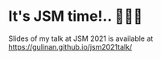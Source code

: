 # It's JSM time!.. 🎉🎉🎉

Slides of my talk at JSM 2021 is available at https://gulinan.github.io/jsm2021talk/
